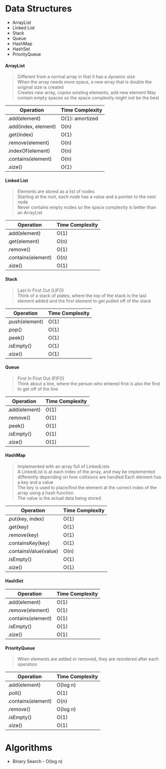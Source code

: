 # Data Structures  
- ArrayList
- Linked List  
- Stack  
- Queue  
- HashMap
- HashSet   
- PriorityQueue

#### ArrayList  
> Different from a normal array in that it has a dynamic size  
> When the array needs more space, a new array that is double the original size is created  
> Creates new array, copies existing elements, add new element
> May contain empty spaces so the space complexity might not be the best     

|Operation       	 |Time Complexity|
|--------------------|---------------|
|.add(element)       |O(1): amortized|
|.add(index, element)|O(n)			 |                
|.get(index)   		 |O(1)			 |
|.remove(element)	 |O(n)			 |
|.indexOf(element)   |O(n)			 |
|.contains(element)  |O(n)			 |
|.size()			 |O(1)			 |

#### Linked List  
> Elements are stored as a list of nodes  
> Starting at the root, each node has a value and a pointer to the next node  
> Never contains empty nodes so the space complexity is better than an ArrayList  
  
|Operation       	 |Time Complexity|
|--------------------|---------------|
|.add(element)       |O(1)			 |              
|.get(element)   	 |O(n)			 |
|.remove()	 		 |O(1)			 |
|.contains(element)  |O(n)			 |
|.size()			 |O(1)			 |

#### Stack  
> Last In First Out (LIFO)  
> Think of a stack of plates, where the top of the stack is the last element added and the first element to get pulled off of the stack   

|Operation       	 |Time Complexity|
|--------------------|---------------|
|.push(element)      |O(1)			 |              
|.pop()   	 		 |O(1)			 |
|.peek()			 |O(1)			 |
|.isEmpty()	 		 |O(1)			 |
|.size()			 |O(1)			 |

#### Queue  
> First In First Out (FIFO)  
> Think about a line, where the person who entered first is also the first to get off of the line 

|Operation       	 |Time Complexity|
|--------------------|---------------|
|.add(element)       |O(1)			 |              
|.remove()   	 	 |O(1)			 |
|.peek()			 |O(1)			 |
|.isEmpty()	 		 |O(1)			 |
|.size()			 |O(1)			 |

#### HashMap
> Implemented with an array full of LinkedLists  
> A LinkedList is at each index of the array, and may be implemented differently depending on how collisions are handled
> Each element has a key and a value  
> The key is used to place/find the element at the correct index of the array using a hash function  
> The value is the actual data being stored  

|Operation       	  |Time Complexity|
|-------------------- |---------------|
|.put(key, index)     |O(1)			 |              
|.get(key)   	 	  |O(1)			 |
|.remove(key)		  |O(1)			 |
|.containsKey(key)	  |O(1)	         |
|.containsValue(value)|O(n)			 |
|.isEmpty()	 		  |O(1)			 |
|.size()			  |O(1)			 |

#### HashSet
|Operation       	  |Time Complexity|
|-------------------- |---------------|
|.add(element)        |O(1)			 |              
|.remove(element)	  |O(1)			 |
|.contains(element)	  |O(1)	         |
|.isEmpty()	 		  |O(1)			 |
|.size()			  |O(1)			 |

#### PriorityQueue
> When elements are added or removed, they are reordered after each operation  

|Operation       	  |Time Complexity|
|-------------------- |---------------|
|.add(element)        |O(log n)		  |              
|.poll()	  		  |O(1)			  |
|.contains(element)	  |O(n)	          |
|.remove()	 		  |O(log n)		  |
|.isEmpty()			  |O(1)			  |
|.size()			  |O(1)			  |

# Algorithms
- Binary Search - O(log n)